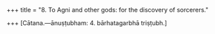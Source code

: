 +++
title = "8. To Agni and other gods: for the discovery of sorcerers."

+++
[Cātana.—ānuṣṭubham: 4. bārhatagarbhā triṣṭubh.]
